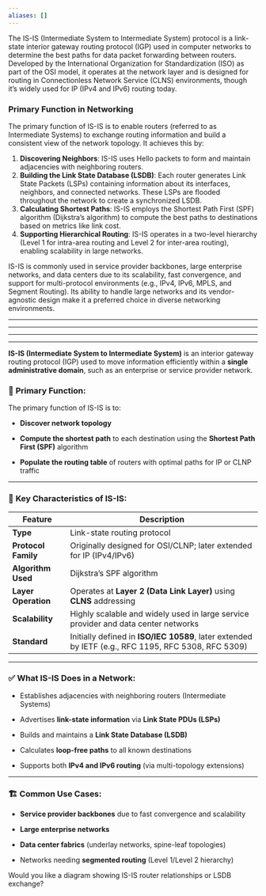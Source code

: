 ```yaml
---
aliases: []
---
```

The IS-IS (Intermediate System to Intermediate System) protocol is a link-state interior gateway routing protocol (IGP) used in computer networks to determine the best paths for data packet forwarding between routers. Developed by the International Organization for Standardization (ISO) as part of the OSI model, it operates at the network layer and is designed for routing in Connectionless Network Service (CLNS) environments, though it’s widely used for IP (IPv4 and IPv6) routing today.

### Primary Function in Networking
The primary function of IS-IS is to enable routers (referred to as Intermediate Systems) to exchange routing information and build a consistent view of the network topology. It achieves this by:
1. **Discovering Neighbors**: IS-IS uses Hello packets to form and maintain adjacencies with neighboring routers.
2. **Building the Link State Database (LSDB)**: Each router generates Link State Packets (LSPs) containing information about its interfaces, neighbors, and connected networks. These LSPs are flooded throughout the network to create a synchronized LSDB.
3. **Calculating Shortest Paths**: IS-IS employs the Shortest Path First (SPF) algorithm (Dijkstra’s algorithm) to compute the best paths to destinations based on metrics like link cost.
4. **Supporting Hierarchical Routing**: IS-IS operates in a two-level hierarchy (Level 1 for intra-area routing and Level 2 for inter-area routing), enabling scalability in large networks.

IS-IS is commonly used in service provider backbones, large enterprise networks, and data centers due to its scalability, fast convergence, and support for multi-protocol environments (e.g., IPv4, IPv6, MPLS, and Segment Routing). Its ability to handle large networks and its vendor-agnostic design make it a preferred choice in diverse networking environments.

-------------------------------------------------------
---------------
----------
---------
**IS-IS (Intermediate System to Intermediate System)** is an interior gateway routing protocol (IGP) used to move information efficiently within a **single administrative domain**, such as an enterprise or service provider network.

### 📌 **Primary Function:**

The primary function of IS-IS is to:

- **Discover network topology**
    
- **Compute the shortest path** to each destination using the **Shortest Path First (SPF)** algorithm
    
- **Populate the routing table** of routers with optimal paths for IP or CLNP traffic
    

---

### 🧠 **Key Characteristics of IS-IS:**

|Feature|Description|
|---|---|
|**Type**|Link-state routing protocol|
|**Protocol Family**|Originally designed for OSI/CLNP; later extended for IP (IPv4/IPv6)|
|**Algorithm Used**|Dijkstra’s SPF algorithm|
|**Layer Operation**|Operates at **Layer 2 (Data Link Layer)** using **CLNS** addressing|
|**Scalability**|Highly scalable and widely used in large service provider and data center networks|
|**Standard**|Initially defined in **ISO/IEC 10589**, later extended by IETF (e.g., RFC 1195, RFC 5308, RFC 5309)|

---

### ✅ **What IS-IS Does in a Network:**

- Establishes adjacencies with neighboring routers (Intermediate Systems)
    
- Advertises **link-state information** via **Link State PDUs (LSPs)**
    
- Builds and maintains a **Link State Database (LSDB)**
    
- Calculates **loop-free paths** to all known destinations
    
- Supports both **IPv4 and IPv6 routing** (via multi-topology extensions)
    

---

### 🏗️ Common Use Cases:

- **Service provider backbones** due to fast convergence and scalability
    
- **Large enterprise networks**
    
- **Data center fabrics** (underlay networks, spine-leaf topologies)
    
- Networks needing **segmented routing** (Level 1/Level 2 hierarchy)
    

Would you like a diagram showing IS-IS router relationships or LSDB exchange?